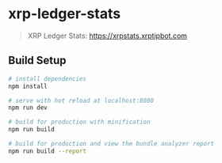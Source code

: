# xrp-ledger-stats

> XRP Ledger Stats: https://xrpstats.xrptipbot.com

## Build Setup

``` bash
# install dependencies
npm install

# serve with hot reload at localhost:8080
npm run dev

# build for production with minification
npm run build

# build for production and view the bundle analyzer report
npm run build --report
```
